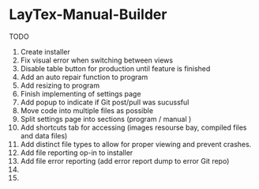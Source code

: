 # LayTex-Manual-Builder


TODO
1.  Create installer
2.  Fix visual error when switching between views
3.  Disable table button for production until feature is finished
4.  Add an auto repair function to program
5.  Add resizing to program
6.  Finish implementing of settings page
7.  Add popup to indicate if Git post/pull was sucussful
8.  Move code into multiple files as possible
9.  Split settings page into sections (program / manual )
10. Add shortcuts tab for accessing (images resourse bay, compiled files and data files)
11. Add distinct file types to allow for proper viewing and prevent crashes.
12. Add file reporting op-in to installer
13. Add file error reporting (add error report dump to error Git repo) 
14. 
15.
